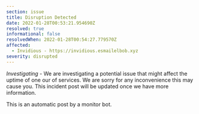 ```yaml
---
section: issue
title: Disruption Detected
date: 2022-01-28T00:53:21.954690Z
resolved: true
informational: false
resolvedWhen: 2022-01-28T00:54:27.779570Z
affected:
  - Invidious - https://invidious.esmailelbob.xyz
severity: disrupted
---
```

*Investigating* - We are investigating a potential issue that might affect the uptime of one our of services. We are sorry for any inconvenience this may cause you. This incident post will be updated once we have more information.

This is an automatic post by a monitor bot.
        